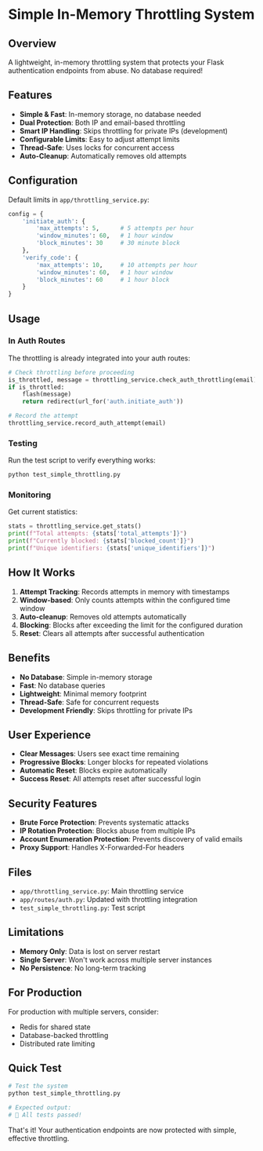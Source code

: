 # Simple In-Memory Throttling System

## Overview

A lightweight, in-memory throttling system that protects your Flask authentication endpoints from abuse. No database required!

## Features

- **Simple & Fast**: In-memory storage, no database needed
- **Dual Protection**: Both IP and email-based throttling
- **Smart IP Handling**: Skips throttling for private IPs (development)
- **Configurable Limits**: Easy to adjust attempt limits
- **Thread-Safe**: Uses locks for concurrent access
- **Auto-Cleanup**: Automatically removes old attempts

## Configuration

Default limits in `app/throttling_service.py`:

```python
config = {
    'initiate_auth': {
        'max_attempts': 5,      # 5 attempts per hour
        'window_minutes': 60,   # 1 hour window
        'block_minutes': 30     # 30 minute block
    },
    'verify_code': {
        'max_attempts': 10,     # 10 attempts per hour
        'window_minutes': 60,   # 1 hour window
        'block_minutes': 60     # 1 hour block
    }
}
```

## Usage

### In Auth Routes

The throttling is already integrated into your auth routes:

```python
# Check throttling before proceeding
is_throttled, message = throttling_service.check_auth_throttling(email)
if is_throttled:
    flash(message)
    return redirect(url_for('auth.initiate_auth'))

# Record the attempt
throttling_service.record_auth_attempt(email)
```

### Testing

Run the test script to verify everything works:

```bash
python test_simple_throttling.py
```

### Monitoring

Get current statistics:

```python
stats = throttling_service.get_stats()
print(f"Total attempts: {stats['total_attempts']}")
print(f"Currently blocked: {stats['blocked_count']}")
print(f"Unique identifiers: {stats['unique_identifiers']}")
```

## How It Works

1. **Attempt Tracking**: Records attempts in memory with timestamps
2. **Window-based**: Only counts attempts within the configured time window
3. **Auto-cleanup**: Removes old attempts automatically
4. **Blocking**: Blocks after exceeding the limit for the configured duration
5. **Reset**: Clears all attempts after successful authentication

## Benefits

- **No Database**: Simple in-memory storage
- **Fast**: No database queries
- **Lightweight**: Minimal memory footprint
- **Thread-Safe**: Safe for concurrent requests
- **Development Friendly**: Skips throttling for private IPs

## User Experience

- **Clear Messages**: Users see exact time remaining
- **Progressive Blocks**: Longer blocks for repeated violations
- **Automatic Reset**: Blocks expire automatically
- **Success Reset**: All attempts reset after successful login

## Security Features

- **Brute Force Protection**: Prevents systematic attacks
- **IP Rotation Protection**: Blocks abuse from multiple IPs
- **Account Enumeration Protection**: Prevents discovery of valid emails
- **Proxy Support**: Handles X-Forwarded-For headers

## Files

- `app/throttling_service.py`: Main throttling service
- `app/routes/auth.py`: Updated with throttling integration
- `test_simple_throttling.py`: Test script

## Limitations

- **Memory Only**: Data is lost on server restart
- **Single Server**: Won't work across multiple server instances
- **No Persistence**: No long-term tracking

## For Production

For production with multiple servers, consider:
- Redis for shared state
- Database-backed throttling
- Distributed rate limiting

## Quick Test

```bash
# Test the system
python test_simple_throttling.py

# Expected output:
# 🎉 All tests passed!
```

That's it! Your authentication endpoints are now protected with simple, effective throttling. 